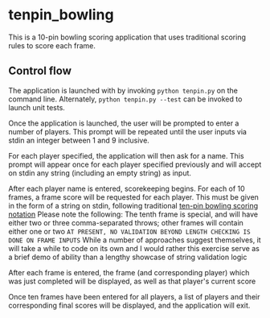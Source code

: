 # tenpin_bowling
This is a 10-pin bowling scoring application that uses traditional scoring rules to score each frame.
 
## Control flow

The application is launched with by invoking `python tenpin.py` on the command line. Alternately, `python tenpin.py --test` can be invoked to launch unit tests.

Once the application is launched, the user will be prompted to enter a number of players. This prompt will be repeated until the user inputs via stdin an integer between 1 and 9 inclusive.

For each player specified, the application will then ask for a name. This prompt will appear once for each player specified previously and will accept on stdin any string (including an empty string) as input.

After each player name is entered, scorekeeping begins. For each of 10 frames, a frame score will be requested for each player. This must be given in the form of a string on stdin, following traditional [ten-pin bowling scoring notation](https://www.thoughtco.com/bowling-scoring-420895 "ten-pin scoring")
Please note the following:
The tenth frame is special, and will have either two or three comma-separated throws; other frames will contain either one or two
```AT PRESENT, NO VALIDATION BEYOND LENGTH CHECKING IS DONE ON FRAME INPUTS```
While a number of approaches suggest themselves, it will take a while to code on its own and I would rather this exercise serve as a brief demo of ability than a lengthy showcase of string validation logic

After each frame is entered, the frame (and corresponding player) which was just completed will be displayed, as well as that player's current score

Once ten frames have been entered for all players, a list of players and their corresponding final scores will be displayed, and the application will exit.
